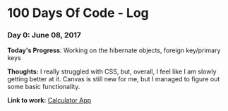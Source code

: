 # 100 Days Of Code - Log

### Day 0: June 08, 2017 

**Today's Progress**: Working on the hibernate objects, foreign key/primary keys 

**Thoughts:** I really struggled with CSS, but, overall, I feel like I am slowly getting better at it. Canvas is still new for me, but I managed to figure out some basic functionality.

**Link to work:** [Calculator App](http://www.example.com)
